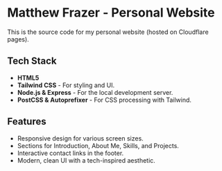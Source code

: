 # Matthew Frazer - Personal Website

This is the source code for my personal website (hosted on Cloudflare pages).

## Tech Stack

* **HTML5**
* **Tailwind CSS** - For styling and UI.
* **Node.js & Express** - For the local development server.
* **PostCSS & Autoprefixer** - For CSS processing with Tailwind.

## Features

* Responsive design for various screen sizes.
* Sections for Introduction, About Me, Skills, and Projects.
* Interactive contact links in the footer.
* Modern, clean UI with a tech-inspired aesthetic.
